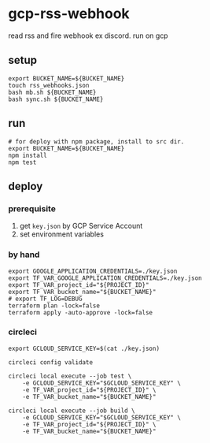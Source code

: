 # gcp-rss-webhook

read rss and fire webhook ex discord. run on gcp

## setup

```shell
export BUCKET_NAME=${BUCKET_NAME}
touch rss_webhooks.json
bash mb.sh ${BUCKET_NAME}
bash sync.sh ${BUCKET_NAME}
```

## run

```shell
# for deploy with npm package, install to src dir.
export BUCKET_NAME=${BUCKET_NAME}
npm install
npm test
```

## deploy

### prerequisite

1. get `key.json` by GCP Service Account
2. set environment variables

### by hand

```shell
export GOOGLE_APPLICATION_CREDENTIALS=./key.json
export TF_VAR_GOOGLE_APPLICATION_CREDENTIALS=./key.json
export TF_VAR_project_id="${PROJECT_ID}"
export TF_VAR_bucket_name="${BUCKET_NAME}"
# export TF_LOG=DEBUG
terraform plan -lock=false
terraform apply -auto-approve -lock=false
```

### circleci

```shell
export GCLOUD_SERVICE_KEY=$(cat ./key.json)

circleci config validate

circleci local execute --job test \
    -e GCLOUD_SERVICE_KEY="$GCLOUD_SERVICE_KEY" \
    -e TF_VAR_project_id="${PROJECT_ID}" \
    -e TF_VAR_bucket_name="${BUCKET_NAME}"

circleci local execute --job build \
    -e GCLOUD_SERVICE_KEY="$GCLOUD_SERVICE_KEY" \
    -e TF_VAR_project_id="${PROJECT_ID}" \
    -e TF_VAR_bucket_name="${BUCKET_NAME}"
```
